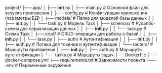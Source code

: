 project/
├── app/
│   ├── __init__.py
│   ├── main.py                # Основной файл для запуска приложения
│   ├── config.py              # Конфигурации приложения (параметры БД)
│   ├── models/                # Папка для моделей базы данных
│   │   ├── __init__.py
│   │   └── task.py            # Модель Task
│   ├── schemas/               # Pydantic-схемы для сериализации данных
│   │   ├── __init__.py
│   │   └── task.py            # Схема Task
│   ├── crud/                  # CRUD-операции для работы с базой
│   │   ├── __init__.py
│   │   └── task.py
│   ├── auth/                  # Аутентификация
│   │   ├── __init__.py
│   │   ├── auth.py            # Логика для токенов и аутентификации
│   └── routers/               # Маршруты приложения
│       ├── __init__.py
│       ├── auth.py            # Маршруты аутентификации
│       └── tasks.py           # Маршруты задач
├── Dockerfile
├── docker-compose.yml
├── requirements.txt           # Зависимости проекта
└── .env                       # Переменные окружения
